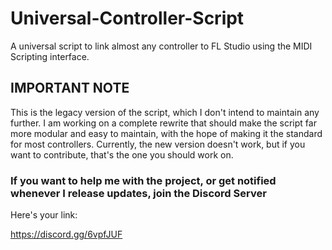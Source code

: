 # Universal-Controller-Script
A universal script to link almost any controller to FL Studio using the MIDI Scripting interface.

## IMPORTANT NOTE

This is the legacy version of the script, which I don't intend to maintain any further. I am working on a complete rewrite that should make the script far more modular and easy to maintain, with the hope of making it the standard for most controllers. Currently, the new version doesn't work, but if you want to contribute, that's the one you should work on.

### If you want to help me with the project, or get notified whenever I release updates, join the Discord Server

Here's your link:

https://discord.gg/6vpfJUF
